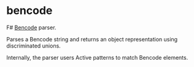 bencode
=======

F# [Bencode](https://wiki.theory.org/BitTorrentSpecification#Bencoding) parser.

Parses a Bencode string and returns an object representation using discriminated unions.

Internally, the parser users Active patterns to match Bencode elements.

